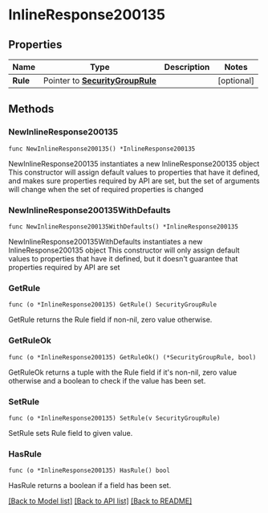 # InlineResponse200135

## Properties

Name | Type | Description | Notes
------------ | ------------- | ------------- | -------------
**Rule** | Pointer to [**SecurityGroupRule**](securityGroupRule.md) |  | [optional] 

## Methods

### NewInlineResponse200135

`func NewInlineResponse200135() *InlineResponse200135`

NewInlineResponse200135 instantiates a new InlineResponse200135 object
This constructor will assign default values to properties that have it defined,
and makes sure properties required by API are set, but the set of arguments
will change when the set of required properties is changed

### NewInlineResponse200135WithDefaults

`func NewInlineResponse200135WithDefaults() *InlineResponse200135`

NewInlineResponse200135WithDefaults instantiates a new InlineResponse200135 object
This constructor will only assign default values to properties that have it defined,
but it doesn't guarantee that properties required by API are set

### GetRule

`func (o *InlineResponse200135) GetRule() SecurityGroupRule`

GetRule returns the Rule field if non-nil, zero value otherwise.

### GetRuleOk

`func (o *InlineResponse200135) GetRuleOk() (*SecurityGroupRule, bool)`

GetRuleOk returns a tuple with the Rule field if it's non-nil, zero value otherwise
and a boolean to check if the value has been set.

### SetRule

`func (o *InlineResponse200135) SetRule(v SecurityGroupRule)`

SetRule sets Rule field to given value.

### HasRule

`func (o *InlineResponse200135) HasRule() bool`

HasRule returns a boolean if a field has been set.


[[Back to Model list]](../README.md#documentation-for-models) [[Back to API list]](../README.md#documentation-for-api-endpoints) [[Back to README]](../README.md)


